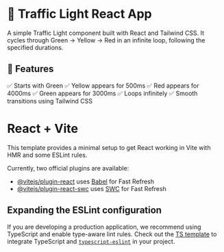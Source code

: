 # 🚦 Traffic Light React App

A simple Traffic Light component built with React and Tailwind CSS. It cycles through Green → Yellow → Red in an infinite loop, following the specified durations.

## 📌 Features

✅ Starts with Green
✅ Yellow appears for 500ms
✅ Red appears for 4000ms
✅ Green appears for 3000ms
✅ Loops infinitely
✅ Smooth transitions using Tailwind CSS

# React + Vite

This template provides a minimal setup to get React working in Vite with HMR and some ESLint rules.

Currently, two official plugins are available:

- [@vitejs/plugin-react](https://github.com/vitejs/vite-plugin-react/blob/main/packages/plugin-react/README.md) uses [Babel](https://babeljs.io/) for Fast Refresh
- [@vitejs/plugin-react-swc](https://github.com/vitejs/vite-plugin-react-swc) uses [SWC](https://swc.rs/) for Fast Refresh

## Expanding the ESLint configuration

If you are developing a production application, we recommend using TypeScript and enable type-aware lint rules. Check out the [TS template](https://github.com/vitejs/vite/tree/main/packages/create-vite/template-react-ts) to integrate TypeScript and [`typescript-eslint`](https://typescript-eslint.io) in your project.
